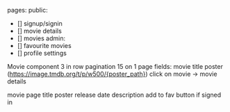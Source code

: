 pages:
  public:
  - [] signup/signin
  - [] movie details
  - [] movies
  admin:
  - [] favourite movies
  - [] profile settings


Movie component
3 in row
pagination 15 on 1 page
fields:
movie title
poster (https://image.tmdb.org/t/p/w500/{poster_path})
click on movie -> movie details

movie page
title
poster
release date
description
add to fav button if signed in